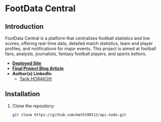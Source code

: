 # FootData Central

## Introduction
FootData Central is a platform that centralizes football statistics and live scores, offering real-time data, detailed match statistics, team and player profiles, and notifications for major events. This project is aimed at football fans, analysts, journalists, fantasy football players, and sports bettors.

- **[Deployed Site](http://your-deployed-site-url.com)**
- **[Final Project Blog Article](http://your-blog-article-url.com)**
- **Author(s) LinkedIn**: 
  - [Tarik HORAICHI](https://www.linkedin.com/in/tarik-horaichi-b37b1291/)

## Installation
1. Clone the repository:
   ```bash
   git clone https://github.com/math198512/api-node.git
